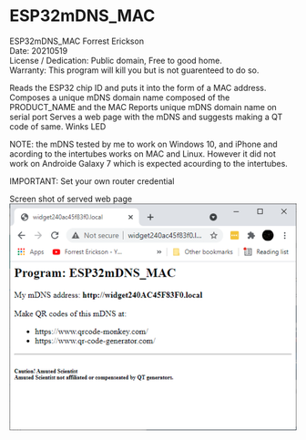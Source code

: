 # ESP32mDNS_MAC

ESP32mDNS_MAC
   Forrest Erickson  
   Date: 20210519  
   License / Dedication: Public domain, Free to good home.  
   Warranty: This program will kill you but is not guarenteed to do so.  

   Reads the ESP32 chip ID and puts it into the form of a MAC address.
   Composes a unique mDNS domain name composed of the PRODUCT_NAME and the MAC
   Reports unique mDNS domain name on serial port
   Serves a web page with the mDNS and suggests making a QT code of same.
   Winks LED

   NOTE: the mDNS tested by me to work on Windows 10, and iPhone and 
   acording to the intertubes works on MAC and Linux. 
   However it did not work on Androide Galaxy 7 which is expected 
   acourding to the intertubes.

   IMPORTANT: Set your own router credential
   
Screen shot of served web page  
![Screen shot of served web page](ServedWebPage.gif)

